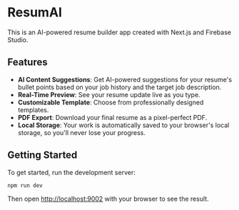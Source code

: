 # ResumAI

This is an AI-powered resume builder app created with Next.js and Firebase Studio.

## Features

- **AI Content Suggestions**: Get AI-powered suggestions for your resume's bullet points based on your job history and the target job description.
- **Real-Time Preview**: See your resume update live as you type.
- **Customizable Template**: Choose from professionally designed templates.
- **PDF Export**: Download your final resume as a pixel-perfect PDF.
- **Local Storage**: Your work is automatically saved to your browser's local storage, so you'll never lose your progress.

## Getting Started

To get started, run the development server:

```bash
npm run dev
```

Then open [http://localhost:9002](http://localhost:9002) with your browser to see the result.
